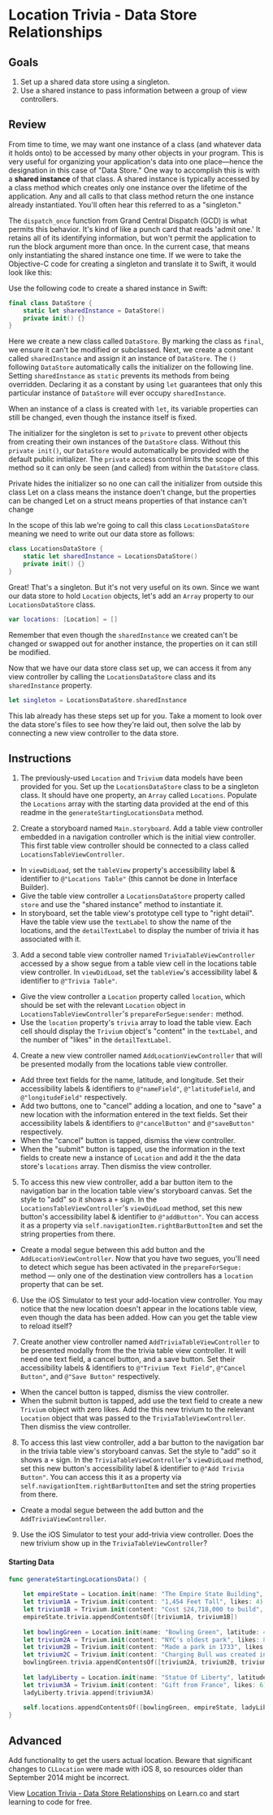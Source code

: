 

# Location Trivia - Data Store Relationships

## Goals

1. Set up a shared data store using a singleton.
2. Use a shared instance to pass information between a group of view controllers.

## Review

From time to time, we may want one instance of a class (and whatever data it holds onto) to be accessed by many other objects in your program. This is very useful for organizing your application's data into one place—hence the designation in this case of "Data Store." One way to accomplish this is with a **shared instance** of that class. A shared instance is typically accessed by a class method which creates only one instance over the lifetime of the application. Any and all calls to that class method return the one instance already instantiated. You'll often hear this referred to as a "singleton." 

The `dispatch_once` function from Grand Central Dispatch (GCD) is what permits this behavior. It's kind of like a punch card that reads 'admit one.' It retains all of its identifying information, but won't permit the application to run the block argument more than once. In the current case, that means only instantiating the shared instance one time. If we were to take the Objective-C code for creating a singleton and translate it to Swift, it would look like this:

Use the following code to create a shared instance in Swift:

```swift
final class DataStore {
    static let sharedInstance = DataStore()
    private init() {}
}
```

Here we create a new class called `DataStore`. By marking the class as `final`, we ensure it can't be modified or subclassed. Next, we create a constant called `sharedInstance` and assign it an instance of `DataStore`. The `()` following `DataStore` automatically calls the initializer on the following line. Setting `sharedInstance` as `static` prevents its methods from being overridden. Declaring it as a constant by using `let` guarantees that only this particular instance of `DataStore` will ever occupy `sharedInstance`.

When an instance of a class is created with `let`, its variable properties can still be changed, even though the instance itself is fixed.

The initializer for the singleton is set to `private` to prevent other objects from creating their own instances of the `DataStore` class. Without this `private init()`, our `DataStore` would automatically be provided with the default public initializer. The `private` access control limits the scope of this method so it can only be seen (and called) from within the `DataStore` class.

Private hides the initializer so no one can call the initializer from outside this class
Let on a class means the instance doen't change, but the properties can be changed
Let on a struct means properties of that instance can't change


In the scope of this lab we're going to call this class `LocationsDataStore` meaning we need to write out our data store as follows:

```swift
class LocationsDataStore {
    static let sharedInstance = LocationsDataStore()
    private init() {}
}
```

Great! That's a singleton. But it's not very useful on its own. Since we want our data store to hold `Location` objects, let's add an `Array` property to our `LocationsDataStore` class.

```swift
var locations: [Location] = []
```
Remember that even though the `sharedInstance` we created can't be changed or swapped out for another instance, the properties on it can still be modified.

Now that we have our data store class set up, we can access it from any view controller by calling the `LocationsDataStore` class and its `sharedInstance` property.

```swift
let singleton = LocationsDataStore.sharedInstance
```

This lab already has these steps set up for you. Take a moment to look over the data store's files to see how they're laid out, then solve the lab by connecting a new view controller to the data store.

## Instructions

1. The previously-used `Location` and `Trivium` data models have been provided for you. Set up the `LocationsDataStore` class to be a singleton class. It should have one property, an `Array` called `Locations`. Populate the `Locations` array with the starting data provided at the end of this readme in the `generateStartingLocationsData` method.

2. Create a storyboard named `Main.storyboard`. Add a table view controller embedded in a navigation controller which is the initial view controller. This first table view controller should be connected to a class called `LocationsTableViewController`.
  * In `viewDidLoad`, set the `tableView` property's accessibility label & identifier to `@"Locations Table"` (this cannot be done in Interface Builder).
  * Give the table view controller a `LocationsDataStore` property called `store` and use the "shared instance" method to instantiate it.
  * In storyboard, set the table view's prototype cell type to "right detail". Have the table view use the `textLabel` to show the name of the locations, and the `detailTextLabel` to display the number of trivia it has associated with it.

3. Add a second table view controller named `TriviaTableViewController` accessed by a show segue from a table view cell in the locations table view controller. In `viewDidLoad`, set the `tableView`'s accessibility label & identifier to `@"Trivia Table"`.
  * Give the view controller a `Location` property called `location`, which should be set with the relevant `Location` object in `LocationsTableViewController`'s `prepareForSegue:sender:` method.
  * Use the `location` property's `trivia` array to load the table view. Each cell should display the `Trivium` object's "content" in the `textLabel`, and the number of "likes" in the `detailTextLabel`.

4. Create a new view controller named `AddLocationViewController` that will be presented modally from the locations table view controller. 
  * Add three text fields for the name, latitude, and longitude. Set their accessibility labels & identifiers to `@"nameField"`, `@"latitudeField`, and `@"longitudeField"` respectively.
  * Add two buttons, one to "cancel" adding a location, and one to "save" a new location with the information entered in the text fields. Set their accessibility labels & identifiers to `@"cancelButton"` and `@"saveButton"` respectively.
  * When the "cancel" button is tapped, dismiss the view controller.
  * When the "submit" button is tapped, use the information in the text fields to create new a instance of `Location` and add it the the data store's `locations` array. Then dismiss the view controller.

5. To access this new view controller, add a bar button item to the navigation bar in the location table view's storyboard canvas. Set the style to "add" so it shows a `+` sign. In the `LocationsTableViewController`'s `viewDidLoad` method, set this new button's accessibility label & identifier to `@"addButton"`. You can access it as a property via `self.navigationItem.rightBarButtonItem` and set the string properties from there.
  * Create a modal segue between this add button and the `AddLocationViewController`. Now that you have two segues, you'll need to detect which segue has been activated in the `prepareForSegue:` method — only one of the destination view controllers has a `location` property that can be set.

6. Use the iOS Simulator to test your add-location view controller. You may notice that the new location doesn't appear in the locations table view, even though the data has been added. How can you get the table view to reload itself?

7. Create another view controller named `AddTriviaTableViewController` to be presented modally from the the trivia table view controller. It will need one text field, a cancel button, and a save button. Set their accessibility labels & identifiers to `@"Trivium Text Field"`, `@"Cancel Button"`, and `@"Save Button"` respectively.
  * When the cancel button is tapped, dismiss the view controller.
  * When the submit button is tapped, add use the text field to create a new `Trivium` object with zero likes. Add the this new trivium to the relevant `Location` object that was passed to the `TriviaTableViewController`. Then dismiss the view controller.

8. To access this last view controller, add a bar button to the navigation bar in the trivia table view's storyboard canvas. Set the style to "add" so it shows a `+` sign. In the `TriviaTableViewController`'s `viewDidLoad` method, set this new button's accessibility label & identifier to `@"Add Trivia Button"`.  You can access this it as a property via `self.navigationItem.rightBarButtonItem` and set the string properties from there.
  * Create a modal segue between the add button and the `AddTriviaViewController`.

9. Use the iOS Simulator to test your add-trivia view controller. Does the new trivium show up in the `TriviaTableViewController`?

#### Starting Data

```swift
func generateStartingLocationsData() {
    
    let empireState = Location.init(name: "The Empire State Building", latitude: 40.7484, longitude: -73.9857)
    let trivium1A = Trivium.init(content: "1,454 Feet Tall", likes: 4)
    let trivium1B = Trivium.init(content: "Cost $24,718,000 to build", likes: 2)
    empireState.trivia.appendContentsOf([trivium1A, trivium1B])
    
    let bowlingGreen = Location.init(name: "Bowling Green", latitude: 41.3739, longitude: -83.6508)
    let trivium2A = Trivium.init(content: "NYC's oldest park", likes: 8)
    let trivium2B = Trivium.init(content: "Made a park in 1733", likes: 2)
    let trivium2C = Trivium.init(content: "Charging Bull was created in 1989", likes: 0)
    bowlingGreen.trivia.appendContentsOf([trivium2A, trivium2B, trivium2C])
    
    let ladyLiberty = Location.init(name: "Statue Of Liberty", latitude: 40.6892, longitude: -74.0444)
    let trivium3A = Trivium.init(content: "Gift from France", likes: 6)
    ladyLiberty.trivia.append(trivium3A)
    
    self.locations.appendContentsOf([bowlingGreen, empireState, ladyLiberty])
}
```

## Advanced

Add functionality to get the users actual location. Beware that significant changes to `CLLocation` were made with iOS 8, so resources older than September 2014 might be incorrect.

<p data-visibility='hidden'>View <a href='https://learn.co/lessons/locationTrivia-DataStoreRelationships' title='Location Trivia - Data Store Relationships'>Location Trivia - Data Store Relationships</a> on Learn.co and start learning to code for free.</p>
